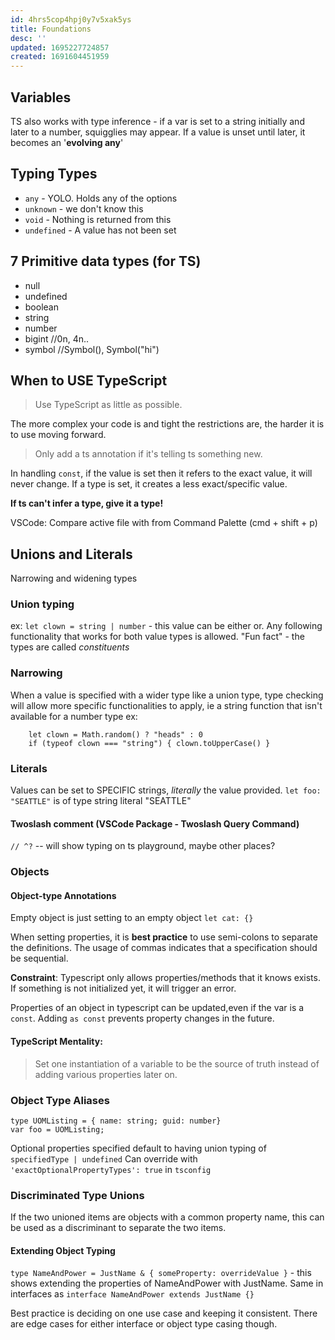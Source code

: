 ```yaml
---
id: 4hrs5cop4hpj0y7v5xak5ys
title: Foundations
desc: ''
updated: 1695227724857
created: 1691604451959
---
```

## Variables
TS also works with type inference - if a var is set to a string initially and later to a number, squigglies may appear.
If a value is unset until later, it becomes an '**evolving any**'

## Typing Types
* `any` - YOLO. Holds any of the options
* `unknown` - we don't know this
* `void` - Nothing is returned from this
* `undefined` - A value has not been set

## 7 Primitive data types (for TS)
- null
- undefined
- boolean
- string
- number
- bigint //0n, 4n..
- symbol //Symbol(), Symbol("hi")

## When to USE TypeScript
> Use TypeScript as little as possible. 

The more complex your code is and tight the restrictions are, the harder it is to use moving forward.
> Only add a ts annotation if it's telling ts something new.

In handling `const`, if the value is set then it refers to the exact value, it will never change. If a type is set, it creates a less exact/specific value.

**If ts can't infer a type, give it a type!**

VSCode: Compare active file with from Command Palette (cmd + shift + p)


## Unions and Literals
Narrowing and widening types

### Union typing 
ex: `let clown = string | number` - this value can be either or. Any following functionality that works for both value types is allowed. 
"Fun fact" - the types are called *constituents*

### Narrowing
When a value is specified with a wider type like a union type, type checking will allow more specific functionalities to apply, ie a string function that isn't available for a number type
ex: 
```
    let clown = Math.random() ? "heads" : 0
    if (typeof clown === "string") { clown.toUpperCase() }
```
### Literals
Values can be set to SPECIFIC strings, *literally* the value provided.
`let foo: "SEATTLE"` is of type string literal "SEATTLE"

#### Twoslash comment (VSCode Package - Twoslash Query Command)
`// ^?` -- will show typing on ts playground, maybe other places?

### Objects

#### Object-type Annotations
Empty object is just setting to an empty object
`let cat: {}`

When setting properties, it is **best practice** to use semi-colons to separate the definitions. The usage of commas indicates that a specification should be sequential.

**Constraint**: Typescript only allows properties/methods that it knows exists. If something is not initialized yet, it will trigger an error.

Properties of an object in typescript can be updated,even if the var is a `const`. Adding `as const` prevents property changes in the future.

#### TypeScript Mentality: 
> Set one instantiation of a variable to be the source of truth instead of adding various properties later on.

### Object Type Aliases
```
type UOMListing = { name: string; guid: number}
var foo = UOMListing;
```
Optional properties specified default to having union typing of `specifiedType | undefined`
Can override with `'exactOptionalPropertyTypes': true` in `tsconfig`    

### Discriminated Type Unions
If the two unioned items are objects with a common property name, this can be used as a discriminant to separate the two items.


#### Extending Object Typing
`type NameAndPower = JustName & { someProperty: overrideValue }` - this shows extending the properties of NameAndPower with JustName. Same in interfaces as `interface NameAndPower extends JustName {}`

Best practice is deciding on one use case and keeping it consistent. There are edge cases for either interface or object type casing though.